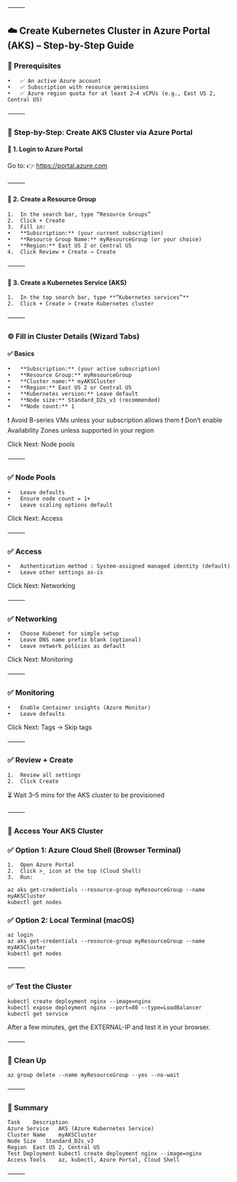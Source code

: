 
⸻

## ☁️ Create Kubernetes Cluster in Azure Portal (AKS) – Step-by-Step Guide

### 🔧 Prerequisites
	•	✅ An active Azure account
	•	✅ Subscription with resource permissions
	•	✅ Azure region quota for at least 2–4 vCPUs (e.g., East US 2, Central US)

⸻

### 🧭 Step-by-Step: Create AKS Cluster via Azure Portal

#### 🔹 1. Login to Azure Portal

Go to:
  👉 https://portal.azure.com

⸻

#### 🔹 2. Create a Resource Group
	1.	In the search bar, type “Resource Groups”
	2.	Click + Create
	3.	Fill in:
	•	**Subscription:** (your current subscription)
	•	**Resource Group Name:** myResourceGroup (or your choice)
	•	**Region:** East US 2 or Central US
	4.	Click Review + Create → Create

⸻

#### 🔹 3. Create a Kubernetes Service (AKS)
	1.	In the top search bar, type **“Kubernetes services”**
	2.	Click + Create > Create Kubernetes cluster

⸻

### ⚙️ Fill in Cluster Details (Wizard Tabs)

#### ✅ Basics
	•	**Subscription:** (your active subscription)
	•	**Resource Group:** myResourceGroup
	•	**Cluster name:** myAKSCluster
	•	**Region:** East US 2 or Central US
	•	**Kubernetes version:** Leave default
	•	**Node size:** Standard_D2s_v3 (recommended)
	•	**Node count:** 1

❗ Avoid B-series VMs unless your subscription allows them
❗ Don’t enable Availability Zones unless supported in your region

Click Next: Node pools

⸻

### ✅ Node Pools
	•	Leave defaults
	•	Ensure node count = 1+
	•	Leave scaling options default

Click Next: Access

⸻

### ✅ Access
	•	Authentication method : System-assigned managed identity (default)
	•	Leave other settings as-is

Click Next: Networking

⸻

### ✅ Networking
	•	Choose Kubenet for simple setup
	•	Leave DNS name prefix blank (optional)
	•	Leave network policies as default

Click Next: Monitoring

⸻

### ✅ Monitoring
	•	Enable Container insights (Azure Monitor)
	•	Leave defaults

Click Next: Tags → Skip tags

⸻

### ✅ Review + Create
	1.	Review all settings
	2.	Click Create

⏳ Wait 3–5 mins for the AKS cluster to be provisioned

⸻

### 📡 Access Your AKS Cluster

### ✅ Option 1: Azure Cloud Shell (Browser Terminal)
	1.	Open Azure Portal
	2.	Click >_ icon at the top (Cloud Shell)
	3.	Run:

    az aks get-credentials --resource-group myResourceGroup --name myAKSCluster
    kubectl get nodes

### ✅ Option 2: Local Terminal (macOS)

    az login
    az aks get-credentials --resource-group myResourceGroup --name myAKSCluster
    kubectl get nodes


⸻

### ✅ Test the Cluster

    kubectl create deployment nginx --image=nginx
    kubectl expose deployment nginx --port=80 --type=LoadBalancer
    kubectl get service

After a few minutes, get the EXTERNAL-IP and test it in your browser.

⸻

### 🧹 Clean Up

    az group delete --name myResourceGroup --yes --no-wait


⸻

### 📌 Summary

    Task	Description
    Azure Service	AKS (Azure Kubernetes Service)
    Cluster Name	myAKSCluster
    Node Size	Standard_D2s_v3
    Region	East US 2, Central US
    Test Deployment	kubectl create deployment nginx --image=nginx
    Access Tools	az, kubectl, Azure Portal, Cloud Shell


⸻
